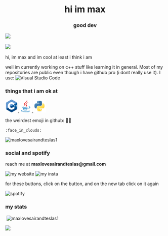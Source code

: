 <h1 align="center">hi im max</h1>
<h3 align="center">good dev</h3>

![](https://user-images.githubusercontent.com/77656052/182915982-ecfef4b4-6cdd-459a-9d3b-f9af8240eac8.svg)

![](https://img.shields.io/badge/-information-informational)

hi, im max and im cool
at least i think i am


well im currently working on c++ stuff like learning it in general. Most of my repositories are public even though i have github pro (i dont really use it).
I use:
![Visual Studio Code](https://img.shields.io/badge/Visual%20Studio%20Code-0078d7.svg?style=for-the-badge&logo=visual-studio-code&logoColor=white)

### things that i am ok at
<p align="left"> <a href="https://www.w3schools.com/cpp/" target="_blank" rel="noreferrer"> <img src="https://raw.githubusercontent.com/devicons/devicon/master/icons/cplusplus/cplusplus-original.svg" alt="cplusplus" width="40" height="40"/> </a> <a href="https://www.java.com" target="_blank" rel="noreferrer"> <img src="https://raw.githubusercontent.com/devicons/devicon/master/icons/java/java-original.svg" alt="java" width="40" height="40"/> </a> <a href="https://www.python.org" target="_blank" rel="noreferrer"> <img src="https://raw.githubusercontent.com/devicons/devicon/master/icons/python/python-original.svg" alt="python" width="40" height="40"/> </a> </p>


the weirdest emoji in github:
😶‍🌫️
```
:face_in_clouds:
```
<!--
https://rahuldkjain.github.io/gh-profile-readme-generator/
https://shields.io/#your-badge
https://img.shields.io/badge/-instagram-blueviolet?style=flat&logo=instagram
-->



<p align="left"> <img src="https://komarev.com/ghpvc/?username=maxlovesairandteslas1&label=Profile%20views&color=0e75b6&style=flat" alt="maxlovesairandteslas1" /> </p>


<h3 align="left">social and spotify</h3>
<p>reach me at <strong>maxlovesairandteslas@gmail.com</strong></p>
<p float="left"> <img src="https://img.shields.io/badge/my-website-sucess?logo=Google-Chrome?link=https://maxxietaxi.carrd.co/&link=https://maxxietaxi.carrd.co/" alt="my website" /> <img src="https://img.shields.io/badge/-instagram-blueviolet?style=flat&logo=instagram?link=https://www.instagram.com/y.maxeee//&link=https://www.instagram.com/y.maxeee/" alt="my insta"/></p>

for these buttons, click on the button, and on the new tab click on it again

![spotify](https://spotify-recently-played-readme.vercel.app/api?user=s11664oii0b2lskdyqna75oiq)

### my stats


<p>&nbsp;<img align="center" src="https://github-readme-stats.vercel.app/api?username=maxlovesairandteslas1&show_icons=true&locale=en&theme=radical" alt="maxlovesairandteslas1" /></p>

<a href="https://wakatime.com"><img src="https://wakatime.com/share/@d2e8f475-8712-4985-9f71-8fbae2a75266/e6ba2463-8882-4a6c-ae89-77381974763e.png" /></a>
